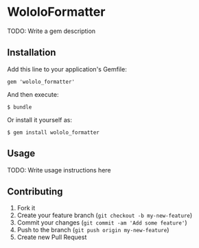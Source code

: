 # WololoFormatter

TODO: Write a gem description

## Installation

Add this line to your application's Gemfile:

    gem 'wololo_formatter'

And then execute:

    $ bundle

Or install it yourself as:

    $ gem install wololo_formatter

## Usage

TODO: Write usage instructions here

## Contributing

1. Fork it
2. Create your feature branch (`git checkout -b my-new-feature`)
3. Commit your changes (`git commit -am 'Add some feature'`)
4. Push to the branch (`git push origin my-new-feature`)
5. Create new Pull Request
